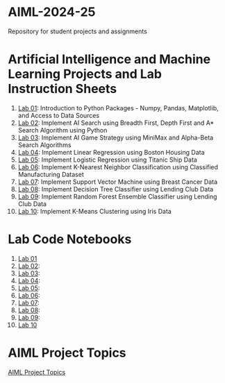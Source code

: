 # AIML-2024-25
Repository for student projects and assignments
# Artificial Intelligence and Machine Learning Projects and Lab Instruction Sheets
1. [Lab 01](https://github.com/kirankumareranki/AIML-2025/blob/main/AIML_A1.pdf): Introduction to Python Packages - Numpy, Pandas, Matplotlib, and Access to Data Sources
1. [Lab 02](https://github.com/kirankumareranki/AIML-2025/blob/main/AIML_A2.pdf): Implement AI Search using Breadth First, Depth First and A* Search Algorithm using Python
1. [Lab 03](): Implement AI Game Strategy using MiniMax and Alpha-Beta Search Algorithms
1. [Lab 04](): Implement Linear Regression using Boston Housing Data
1. [Lab 05](): Implement Logistic Regression using Titanic Ship Data
1. [Lab 06](): Implement K-Nearest Neighbor Classification using Classified Manufacturing Dataset
1. [Lab 07](): Implement Support Vector Machine using Breast Cancer Data
1. [Lab 08](): Implement Decision Tree Classifier using Lending Club Data
1. [Lab 09](): Implement Random Forest Ensemble Classifier using Lending Club Data
1. [Lab 10](): Implement K-Means Clustering using Iris Data


# Lab Code Notebooks
1. [Lab 01](https://github.com/kirankumareranki/AIML-2025/blob/main/Lab01-AIML.ipynb)
2. [Lab 02](https://github.com/2303a51011/AIML-2025/blob/main/LAB2.ipynb):
3. [Lab 03](https://github.com/2303a51011/AIML-2025/blob/main/LAB_Assignment_03.ipynb):
4. [Lab 04](https://github.com/2303a51011/AIML-2025/blob/main/LAB4.ipynb):
5. [Lab 05](https://github.com/2303a51011/AIML-2025/blob/main/LAB3.ipynb):
6. [Lab 06](https://github.com/2303a51011/AIML-2025/blob/main/LAB_6AIML.ipynb):
7. [Lab 07](https://github.com/2303a51011/AIML-2025/blob/main/LAB%207):
8. [Lab 08](https://github.com/2303a51011/AIML-2025/blob/main/LAB-08):
9. [Lab 09](https://github.com/2303a51011/AIML-2025/commit/fcdcaf0b50b9244a0eb884305c9934201250b955):
10. [Lab 10]()
    
# AIML Project Topics 
[AIML Project Topics](https://github.com/kirankumareranki/AIML-2023/blob/main/projects.pdf)

